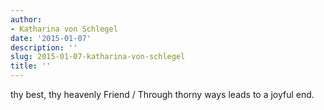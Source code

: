 ```yaml
---
author:
- Katharina von Schlegel
date: '2015-01-07'
description: ''
slug: 2015-01-07-katharina-von-schlegel
title: ''
---
```

thy best, thy heavenly Friend / Through thorny ways leads to a joyful end.



